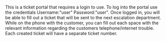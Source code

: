This is a ticket portal that requires a login to use. To log into the portal use the credentials Username:"user" Password:"user".
Once logged in, you will be able to fill out a ticket that will be sent to the next escalation department.
While on the phone with the customer, you can fill out each space with the relevant information regarding the customers telephone/internet trouble.
Each created ticket will have a separate ticket number.
